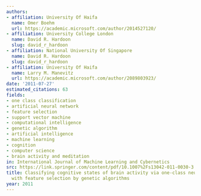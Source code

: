 ```yaml
---
authors:
- affiliation: University Of Haifa
  name: Omer Boehm
  url: https://academic.microsoft.com/author/2014527120/
- affiliation: University College London
  name: David R. Hardoon
  slug: david_r_hardoon
- affiliation: National University Of Singapore
  name: David R. Hardoon
  slug: david_r_hardoon
- affiliation: University Of Haifa
  name: Larry M. Manevitz
  url: https://academic.microsoft.com/author/2089803923/
date: '2011-07-27'
estimated_citations: 63
fields:
- one class classification
- artificial neural network
- feature selection
- support vector machine
- computational intelligence
- genetic algorithm
- artificial intelligence
- machine learning
- cognition
- computer science
- brain activity and meditation
in: International Journal of Machine Learning and Cybernetics
src: https://link.springer.com/content/pdf/10.1007%2Fs13042-011-0030-3.pdf
title: Classifying cognitive states of brain activity via one-class neural networks
  with feature selection by genetic algorithms
year: 2011
---
```

